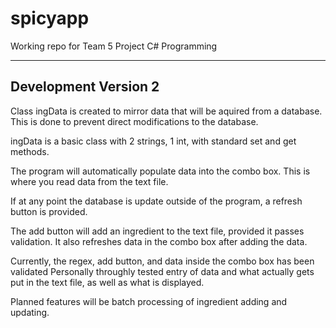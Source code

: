 # spicyapp
Working repo for Team 5 Project C# Programming

---------------------
Development Version 2
---------------------

Class ingData is created to mirror data that will be aquired from a database. This is done to prevent direct modifications to the database.

ingData is a basic class with 2 strings, 1 int, with standard set and get methods.


The program will automatically populate data into the combo box.
This is where you read data from the text file.

If at any point the database is update outside of the program, a refresh button is provided.

The add button will add an ingredient to the text file, provided it passes validation. It also refreshes data in the combo box after adding the data.


Currently, the regex, add button, and data inside the combo box has been validated
Personally throughly tested entry of data and what actually gets put in the text file, as well as what is displayed.


Planned features will be batch processing of ingredient adding and updating.